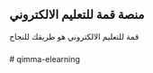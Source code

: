 ## منصة قمة للتعليم الالكتروني



قمة للتعليم الالكتروني هو طريقك للنجاح


### 

#   q i m m a - e l e a r n i n g  
 
